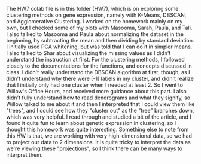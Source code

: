 The HW7 colab file is in this folder (HW7), which is on exploring some clustering methods on gene expression, namely with K-Means, DBSCAN, and Agglomerative Clustering. I worked on the homework mainly on my own, but I checked some of my plots with Masooma, Sarah, Paula, and Tali. I also talked to Masooma and Paula about normalizing the dataset in the beginning, by subtracting the mean and then dividing by standard deviation. I initially used PCA whitening, but was told that I can do it in simpler means. I also talked to Shar about visualizing the missing values as I didn't understand the instruction at first. For the clustering methods, I followed closely to the documentations for the functions, and concepts discussed in class. I didn't really understand the DBSCAN algorithm at first, though, as I didn't understand why there were [-1] labels in my cluster, and didn't realize that I initially only had one cluster when I needed at least 2. So I went to Willow's Office Hours, and received more guidance about this part. I also didn't fully understand how to read dendrograms and what they signify, so Willow talked to me about it and then I interpreted that I could view them like "trees", and I could see how they "cluster out" as the "tree" branches down, which was very helpful. I read through and studied a bit of the article, and I found it quite fun to learn about genetic expression in clustering, so I thought this homework was quite interesting. Something else to note from this HW is that, we are working with very high-dimensional data, so we had to project our data to 2 dimensions. It is quite tricky to interpret the data as we're viewing these "projections", so I think there can be many ways to interpret them.
